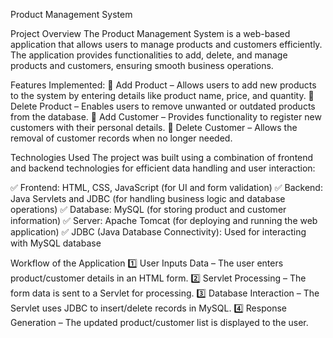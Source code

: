 Product Management System

Project Overview
The Product Management System is a web-based application that allows users to manage products and customers efficiently. The application provides functionalities to add, delete, and manage products and customers, ensuring smooth business operations.

Features Implemented:
🔹 Add Product – Allows users to add new products to the system by entering details like product name, price, and quantity.
🔹 Delete Product – Enables users to remove unwanted or outdated products from the database.
🔹 Add Customer – Provides functionality to register new customers with their personal details.
🔹 Delete Customer – Allows the removal of customer records when no longer needed.

Technologies Used
The project was built using a combination of frontend and backend technologies for efficient data handling and user interaction:

✅ Frontend: HTML, CSS, JavaScript (for UI and form validation)
✅ Backend: Java Servlets and JDBC (for handling business logic and database operations)
✅ Database: MySQL (for storing product and customer information)
✅ Server: Apache Tomcat (for deploying and running the web application)
✅ JDBC (Java Database Connectivity): Used for interacting with MySQL database

Workflow of the Application
1️⃣ User Inputs Data – The user enters product/customer details in an HTML form.
2️⃣ Servlet Processing – The form data is sent to a Servlet for processing.
3️⃣ Database Interaction – The Servlet uses JDBC to insert/delete records in MySQL.
4️⃣ Response Generation – The updated product/customer list is displayed to the user.

